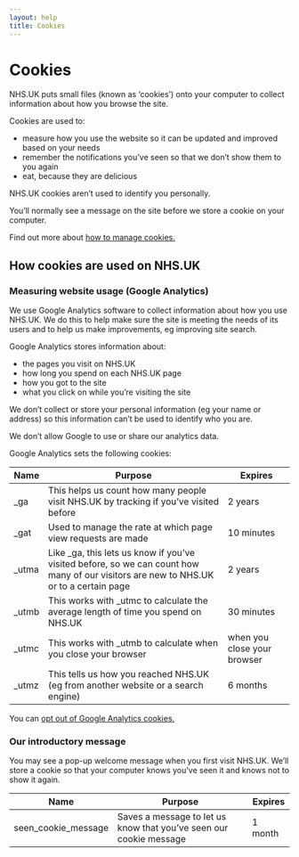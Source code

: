 ```yaml
---
layout: help
title: Cookies
---
```


# Cookies

NHS.UK puts small files (known as ‘cookies’) onto your computer to collect
information about how you browse the site.

Cookies are used to:

  - measure how you use the website so it can be updated and improved based on
    your needs
  - remember the notifications you’ve seen so that we don’t show them to you
    again
  - eat, because they are delicious

NHS.UK cookies aren’t used to identify you personally.

You’ll normally see a message on the site before we store a cookie on your
computer.

Find out more about [how to manage cookies.](http://www.aboutcookies.org/)

## How cookies are used on NHS.UK

### Measuring website usage (Google Analytics)

We use Google Analytics software to collect information about how you use
NHS.UK. We do this to help make sure the site is meeting the needs of its users
and to help us make improvements, eg improving site search.

Google Analytics stores information about:

  - the pages you visit on NHS.UK
  - how long you spend on each NHS.UK page 
  - how you got to the site 
  - what you click on while you’re visiting the site

We don’t collect or store your personal information (eg your name or address)
so this information can’t be used to identify who you are.

We don’t allow Google to use or share our analytics data.

Google Analytics sets the following cookies:

<table>
  <thead>
    <tr>
      <th>Name</th>
      <th>Purpose</th>
      <th>Expires</th>
    </tr>
  </thead>
  <tbody>
    <tr>
      <td>_ga</td>
      <td>This helps us count how many people visit NHS.UK by tracking if you’ve visited before</td>
      <td>2 years</td>
    </tr>
    <tr>
      <td>_gat</td>
      <td>Used to manage the rate at which page view requests are made</td>
      <td>10 minutes</td>
    </tr>
    <tr>
      <td>_utma</td>
      <td>Like _ga, this lets us know if you’ve visited before, so we can count how many of our visitors are new to NHS.UK or to a certain page</td>
      <td>2 years</td>
    </tr>
    <tr>
      <td>_utmb</td>
      <td>This works with _utmc to calculate the average length of time you spend on NHS.UK</td>
      <td>30 minutes</td>
    </tr>
    <tr>
      <td>_utmc</td>
      <td>This works with _utmb to calculate when you close your browser</td>
      <td>when you close your browser</td>
    </tr>
    <tr>
      <td>_utmz</td>
      <td>This tells us how you reached NHS.UK (eg from another website or a search engine)</td>
      <td>6 months</td>
    </tr>
  </tbody>
</table>

You can [opt out of Google Analytics
cookies.](https://tools.google.com/dlpage/gaoptout)

### Our introductory message

You may see a pop-up welcome message when you first visit NHS.UK. We’ll store a
cookie so that your computer knows you’ve seen it and knows not to show it
again.

<table>
  <thead>
    <tr>
      <th>Name</th>
      <th>Purpose</th>
      <th>Expires</th>
    </tr>
  </thead>
  <tbody>
    <tr>
      <td>seen_cookie_message</td>
      <td>Saves a message to let us know that you’ve seen our cookie message</td>
      <td>1 month</td>
    </tr>
  </tbody>
</table>
